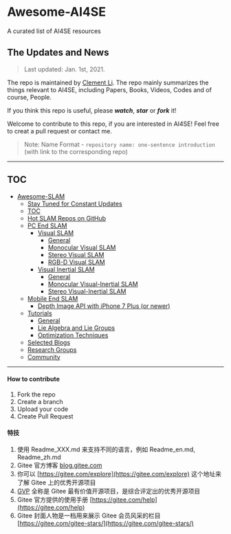 # Awesome-AI4SE 
A curated list of AI4SE resources

## The Updates and News

> Last updated: Jan. 1st, 2021. 

The repo is maintained by [Clement Li](https://gitee.com/robekeane). The repo mainly summarizes the things relevant to AI4SE, including Papers, Books, Videos, Codes and of course, People.

If you think this repo is useful, please ***watch***, ***star*** or ***fork*** it!

Welcome to contribute to this repo, if you are interested in AI4SE! Feel free to creat a pull request or contact me.


> 
> Note: Name Format - `repository name: one-sentence introduction` (with link to the corresponding repo)
>

------

## TOC

- [Awesome-SLAM](#awesome-slam)
	- [Stay Tuned for Constant Updates](#stay-tuned-for-constant-updates)
	- [TOC](#toc)
	- [Hot SLAM Repos on GitHub](#hot-slam-repos-on-github)
	- [PC End SLAM](#pc-end-slam)
		- [Visual SLAM](#visual-slam)
			- [General](#general)
			- [Monocular Visual SLAM](#monocular-visual-slam)
			- [Stereo Visual SLAM](#stereo-visual-slam)
			- [RGB-D Visual SLAM](#rgb-d-visual-slam)
		- [Visual Inertial SLAM](#visual-inertial-slam)
			- [General](#general-1)
			- [Monocular Visual-Inertial SLAM](#monocular-visual-inertial-slam)
			- [Stereo Visual-Inertial SLAM](#stereo-visual-inertial-slam)
	- [Mobile End SLAM](#mobile-end-slam)
		- [Depth Image API with iPhone 7 Plus (or newer)](#depth-image-api-with-iphone-7-plus-or-newer)
	- [Tutorials](#tutorials)
		- [General](#general-2)
		- [Lie Algebra and Lie Groups](#lie-algebra-and-lie-groups)
		- [Optimization Techniques](#optimization-techniques)
	- [Selected Blogs](#selected-blogs)
	- [Research Groups](#research-groups)
	- [Community](#community)

------

#### How to contribute

1.  Fork the repo
2.  Create a branch
3.  Upload your code
4.  Create Pull Request


#### 特技

1.  使用 Readme\_XXX.md 来支持不同的语言，例如 Readme\_en.md, Readme\_zh.md
2.  Gitee 官方博客 [blog.gitee.com](https://blog.gitee.com)
3.  你可以 [https://gitee.com/explore](https://gitee.com/explore) 这个地址来了解 Gitee 上的优秀开源项目
4.  [GVP](https://gitee.com/gvp) 全称是 Gitee 最有价值开源项目，是综合评定出的优秀开源项目
5.  Gitee 官方提供的使用手册 [https://gitee.com/help](https://gitee.com/help)
6.  Gitee 封面人物是一档用来展示 Gitee 会员风采的栏目 [https://gitee.com/gitee-stars/](https://gitee.com/gitee-stars/)
